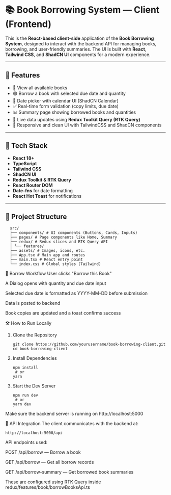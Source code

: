 # 📚 Book Borrowing System — Client (Frontend)

This is the **React-based client-side** application of the **Book Borrowing System**, designed to interact with the backend API for managing books, borrowing, and user-friendly summaries. The UI is built with **React**, **Tailwind CSS**, and **ShadCN UI** components for a modern experience.

---

## 🚀 Features

- 📖 View all available books
- 🟢 Borrow a book with selected due date and quantity
- 📅 Date picker with calendar UI (ShadCN Calendar)
- ✅ Real-time form validation (copy limits, due date)
- 📊 Summary page showing borrowed books and quantities
- 🔄 Live data updates using **Redux Toolkit Query (RTK Query)**
- 🎨 Responsive and clean UI with TailwindCSS and ShadCN components

---

## 🧱 Tech Stack

- **React 18+**
- **TypeScript**
- **Tailwind CSS**
- **ShadCN UI**
- **Redux Toolkit & RTK Query**
- **React Router DOM**
- **Date-fns** for date formatting
- **React Hot Toast** for notifications

---

## 📂 Project Structure
      src/
      ├── components/ # UI components (Buttons, Cards, Inputs)
      ├── pages/ # Page components like Home, Summary
      ├── redux/ # Redux slices and RTK Query API
      │ └── features/
      ├── assets/ # Images, icons, etc.
      ├── App.tsx # Main app and routes
      ├── main.tsx # React entry point
      └── index.css # Global styles (Tailwind)

📅 Borrow Workflow
User clicks "Borrow this Book"

A Dialog opens with quantity and due date input

Selected due date is formatted as YYYY-MM-DD before submission

Data is posted to backend

Book copies are updated and a toast confirms success

🛠 How to Run Locally
1. Clone the Repository
   ```
   git clone https://github.com/yourusername/book-borrowing-client.git
   cd book-borrowing-client
   ```
2. Install Dependencies
   ```
   npm install
    # or
   yarn
   ```
3. Start the Dev Server
   ```
   npm run dev
    # or
   yarn dev
Make sure the backend server is running on http://localhost:5000


🔗 API Integration
The client communicates with the backend at:
```
http://localhost:5000/api
```
API endpoints used:

POST /api/borrow — Borrow a book

GET /api/borrow — Get all borrow records

GET /api/borrow-summary — Get borrowed book summaries

These are configured using RTK Query inside redux/features/book/borrowBooksApi.ts


